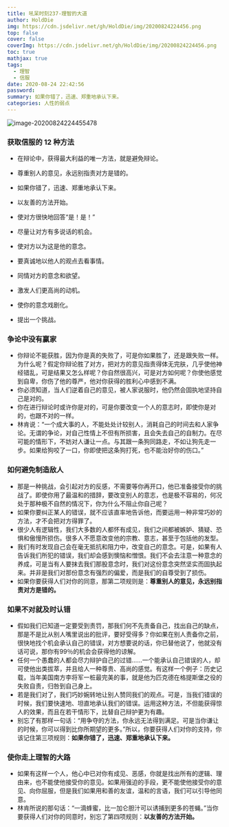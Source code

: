 ```yaml
---
title: 吼呆时刻237-理智的大道
author: HoldDie
img: https://cdn.jsdelivr.net/gh/HoldDie/img/20200824224456.png
top: false
cover: false
coverImg: https://cdn.jsdelivr.net/gh/HoldDie/img/20200824224456.png
toc: true
mathjax: true
tags:
  - 理智
  - 信服
date: 2020-08-24 22:42:56
password:
summary: 如果你错了，迅速、郑重地承认下来。
categories: 人性的弱点
---
```


![image-20200824224455478](https://cdn.jsdelivr.net/gh/HoldDie/img/20200824224456.png)

### 获取信服的 12 种方法

- 在辩论中，获得最大利益的唯一方法，就是避免辩论。

- 尊重别人的意见，永远别指责对方是错的。

- 如果你错了，迅速、郑重地承认下来。

- 以友善的方法开始。

- 使对方很快地回答“是！是！”

- 尽量让对方有多说话的机会。
- 使对方以为这是他的意念。
- 要真诚地以他人的观点去看事情。
- 同情对方的意念和欲望。
- 激发人们更高尚的动机。
- 使你的意念戏剧化。
- 提出一个挑战。

### **争论中没有赢家**

- 你辩论不能获胜，因为你是真的失败了，可是你如果胜了，还是跟失败一样。为什么呢？假定你辩论胜了对方，把对方的意见指责得体无完肤，几乎使他神经错乱，可是结果又怎么样呢？你自然很高兴，可是对方如何呢？你使他感觉到自卑，你伤了他的尊严，他对你获得的胜利心中感到不满。
- 你必须知道，当人们逆着自己的意见，被人家说服时，他仍然会固执地坚持自己是对的。
- 你在进行辩论时或许你是对的，可是你要改变一个人的意志时，即使你是对的，也跟不对的一样。
- 林肯说：“一个成大事的人，不能处处计较别人，消耗自己的时间去和人家争论。无谓的争论，对自己性情上不但有所损害，且会失去自己的自制力。在尽可能的情形下，不妨对人谦让一点。与其跟一条狗同路走，不如让狗先走一步。如果给狗咬了一口，你即使把这条狗打死，也不能治好你的伤口。”

### **如何避免制造敌人**

- 那是一种挑战，会引起对方的反感，不需要等你再开口，他已准备接受你的挑战了。即使你用了最温和的措辞，要改变别人的意志，也是极不容易的，何况处于那种极不自然的情况下，你为什么不阻止你自己呢？
- 如果你要纠正某人的错误，就不应该直率地告诉他，而要运用一种非常巧妙的方法，才不会把对方得罪了。
- 很少人有逻辑性，我们大多数的人都怀有成见，我们之间都被嫉妒、猜疑、恐惧和傲慢所损伤。很多人不愿意改变他的宗教、意志，甚至于包括他的发型。
- 我们有时发现自己会在毫无抵抗和阻力中，改变自己的意念。可是，如果有人告诉我们所犯的错误，我们却会感到懊恼和憎恨。我们不会去注意一种意念的养成，可是当有人要抹去我们那股意念时，我们对这份意念突然坚实而固执起来。并非是我们对那份意念有强烈的偏爱，而是我们的自尊受到了损伤。
- 如果你要获得人们对你的同意，那第二项规则是：**尊重别人的意见，永远别指责对方是错的。**

### **如果不对就及时认错**

- 假如我们已知道一定要受到责罚，那我们何不先责备自己，找出自己的缺点，那是不是比从别人嘴里说出的批评，要好受得多？你如果在别人责备你之前，很快地找个机会承认自己的错误，对方想要说的话，你已替他说了，他就没有话可说，那你有99％的机会会获得他的谅解。
- 任何一个愚蠢的人都会尽力辩护自己的过错……一个能承认自己错误的人，却可使他出类拔萃，并且给人一种尊贵、高尚的感觉。有这样一个例子：历史记载，当年美国南方李将军一桩最完美的事，就是他为匹克德在格提斯堡之役的失败自责，归咎到自己身上。
- 若是我们对了，我们巧妙婉转地让别人赞同我们的观点。可是，当我们错误的时候，我们要快速地、坦直地承认我们的错误。运用这种方法，不但能获得惊人的效果，而且在若干情形下，比替自己辩护更为有趣。
- 别忘了有那样一句话：“用争夺的方法，你永远无法得到满足。可是当你谦让的时候，你可以得到比你所期望的更多。”所以，你要获得人们对你的支持，你该记住第三项规则：**如果你错了，迅速、郑重地承认下来。**

### **使你走上理智的大路**

- 如果有这样一个人，他心中已对你有成见、恶感，你就是找出所有的逻辑、理由来，也不能使他接受你的意见。如果用强迫的手段，更不能使他接受你的意见、向你屈服，但是我们如果用和善的友谊，温和的言语，我们可以引导他同意。
- 林肯所说的那句话：“一滴蜂蜜，比一加仑胆汁可以诱捕到更多的苍蝇。”当你要获得人们对你的同意时，别忘了第四项规则：**以友善的方法开始。**

